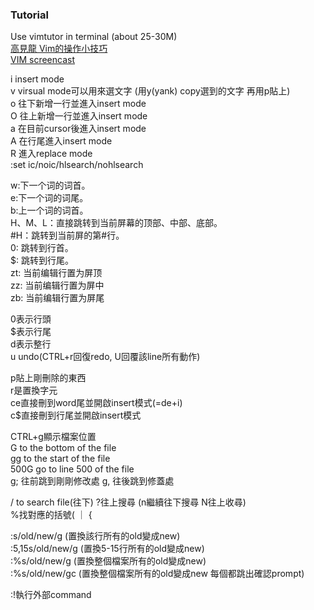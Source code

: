 ### Tutorial
Use vimtutor in terminal (about 25-30M)  
[高見龍 Vim的操作小技巧](https://kaochenlong.com/2011/12/28/vim-tips/)  
[VIM screencast](https://www.youtube.com/watch?v=MAHC9eZbx4o&list=PLwJS-G75vM7kFO-yUkyNphxSIdbi_1NKX)  
  
i insert mode  
v virsual mode可以用來選文字 (用y(yank) copy選到的文字 再用p貼上)  
o 往下新增一行並進入insert mode  
O 往上新增一行並進入insert mode  
a 在目前cursor後進入insert mode  
A 在行尾進入insert mode  
R 進入replace mode  
:set ic/noic/hlsearch/nohlsearch  
  
w:下一个词的词首。  
e:下一个词的词尾。  
b:上一个词的词首。  
H、M、L：直接跳转到当前屏幕的顶部、中部、底部。  
#H：跳转到当前屏的第#行。  
0: 跳转到行首。  
$: 跳转到行尾。  
zt: 当前编辑行置为屏顶  
zz: 当前编辑行置为屏中  
zb: 当前编辑行置为屏尾  
  
0表示行頭  
$表示行尾  
d表示整行  
u undo(CTRL+r回復redo, U回覆該line所有動作)  
  
p貼上剛刪除的東西  
r是置換字元  
ce直接刪到word尾並開啟insert模式(=de+i)  
c$直接刪到行尾並開啟insert模式  
  
CTRL+g顯示檔案位置  
G to the bottom of the file  
gg to the start of the file  
500G go to line 500 of the file  
g; 往前跳到剛剛修改處
g, 往後跳到修蓋處
  
/ to search file(往下) ?往上搜尋 (n繼續往下搜尋 N往上收尋)  
%找對應的括號( ｜ {  
  
:s/old/new/g (置換該行所有的old變成new)  
:5,15s/old/new/g (置換5-15行所有的old變成new)  
:%s/old/new/g (置換整個檔案所有的old變成new)  
:%s/old/new/gc (置換整個檔案所有的old變成new 每個都跳出確認prompt)  
  
:!執行外部command  

